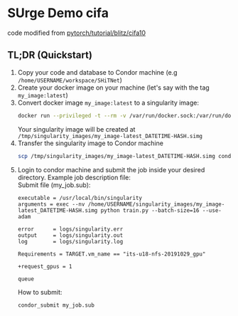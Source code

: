 # SUrge Demo cifa

code modified from [pytorch/tutorial/blitz/cifa10](https://github.com/pytorch/tutorials/blob/master/beginner_source/blitz/cifar10_tutorial.py)

## TL;DR (Quickstart)
1. Copy your code and database to Condor machine (e.g `/home/USERNAME/workspace/SHiTNet`)
2. Create your docker image on your machine (let's say with the tag `my_image:latest`)
3. Convert docker image `my_image:latest` to a singularity image:
   ```bash
   docker run --privileged -t --rm -v /var/run/docker.sock:/var/run/docker.sock -v /tmp/singularity_images:/output singularityware/docker2singularity:v2.6 my_image:latest
   ```
   Your singularity image will be created at `/tmp/singularity_images/my_image-latest_DATETIME-HASH.simg`
4. Transfer the singularity image to Condor machine
   ```bash
   scp /tmp/singularity_images/my_image-latest_DATETIME-HASH.simg condor:/home/USERNAME/singularity_images
   ```
5. Login to condor machine and submit the job inside your desired directory. Example job description file:  
   Submit file (my_job.sub):
   ```sub
   executable = /usr/local/bin/singularity
   arguments = exec --nv /home/USERNAME/singularity_images/my_image-latest_DATETIME-HASH.simg python train.py --batch-size=16 --use-adam
   
   error      = logs/singularity.err
   output     = logs/singularity.out
   log        = logs/singularity.log
   
   Requirements = TARGET.vm_name == "its-u18-nfs-20191029_gpu"
   
   +request_gpus = 1
   
   queue
   ```
   How to submit:
   ```bash
   condor_submit my_job.sub
   ```